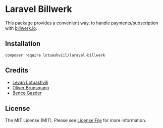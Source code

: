 # Laravel Billwerk

This package provides a convenient way, to handle payments/subscription with [billwerk.io](https://billwerk.io).

## Installation
```
composer require lotuashviil/laravel-billwerk
```


## Credits

- [Levan Lotuashvili](https://github.com/Lotuashvili)
- [Oliver Brunsmann](https://github.com/obrunsmann)
- [Bence Gazder](https://github.com/gazben)


## License

The MIT License (MIT). Please see [License File](LICENSE.md) for more information.